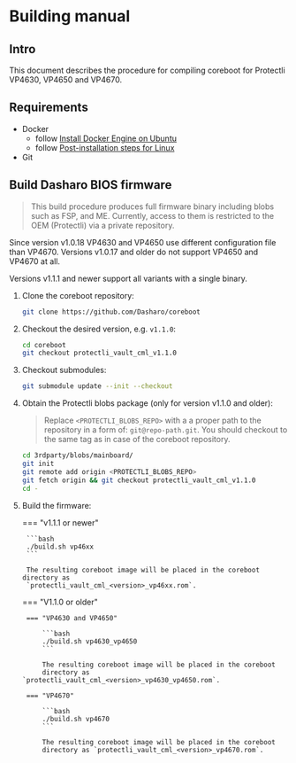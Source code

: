 # Building manual

## Intro

This document describes the procedure for compiling coreboot for Protectli
VP4630, VP4650 and VP4670.

## Requirements

- Docker
    + follow [Install Docker Engine on Ubuntu](https://docs.docker.com/engine/install/ubuntu/)
    + follow [Post-installation steps for Linux](https://docs.docker.com/engine/install/linux-postinstall/)
- Git

## Build Dasharo BIOS firmware

> This build procedure produces full firmware binary including blobs such as
> FSP, and ME. Currently, access to them is restricted to the OEM (Protectli) via
> a private repository.

Since version v1.0.18 VP4630 and VP4650 use different configuration file than
VP4670. Versions v1.0.17 and older do not support VP4650 and VP4670 at all.

Versions v1.1.1 and newer support all variants with a single binary.

1. Clone the coreboot repository:

    ```bash
    git clone https://github.com/Dasharo/coreboot
    ```

1. Checkout the desired version, e.g. `v1.1.0`:

    ```bash
    cd coreboot
    git checkout protectli_vault_cml_v1.1.0
    ```

1. Checkout submodules:

    ```bash
    git submodule update --init --checkout
    ```

1. Obtain the Protectli blobs package (only for version v1.1.0 and older):

    > Replace `<PROTECTLI_BLOBS_REPO>` with a a proper path to the repository
    > in a form of: `git@repo-path.git`. You should checkout to the same tag as
    > in case of the coreboot repository.

    ```bash
    cd 3rdparty/blobs/mainboard/
    git init
    git remote add origin <PROTECTLI_BLOBS_REPO>
    git fetch origin && git checkout protectli_vault_cml_v1.1.0
    cd -
    ```

1. Build the firmware:

    === "v1.1.1 or newer"

        ```bash
        ./build.sh vp46xx
        ```

        The resulting coreboot image will be placed in the coreboot directory as
        `protectli_vault_cml_<version>_vp46xx.rom`.

    === "V1.1.0 or older"

        === "VP4630 and VP4650"

            ```bash
            ./build.sh vp4630_vp4650
            ```

            The resulting coreboot image will be placed in the coreboot
            directory as `protectli_vault_cml_<version>_vp4630_vp4650.rom`.

        === "VP4670"

            ```bash
            ./build.sh vp4670
            ```

            The resulting coreboot image will be placed in the coreboot
            directory as `protectli_vault_cml_<version>_vp4670.rom`.
